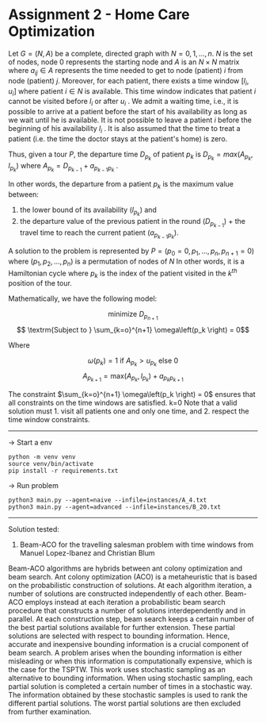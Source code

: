 
# Assignment 2 - Home Care Optimization

Let $G = (N, A)$ be a complete, directed graph with $N = {0,1,...,n}$. $N$ is the set of nodes, node 0 represents the starting node and $A$ is an $N × N$ matrix where $a_{i j} ∈ A$ represents the time needed to get to node (patient) $i$ from node (patient) $j$. Moreover, for each patient, there exists a time window $[l_i ,u_i ]$ where patient $i ∈ N$ is available. This time window indicates that patient $i$ cannot be visited before $l_i$ or after $u_i$ . We admit a waiting time, i.e., it is possible to arrive at a patient before the start of his availability as long as we wait until he is available. It is not possible to leave a patient $i$ before the beginning of his availability $l_i$ . It is also assumed that the time to treat a patient (i.e. the time the doctor stays at the patient's home) is zero.


Thus, given a tour $P$, the departure time $D_{p_k}$ of patient $p_k$ is $D_{p_k} = max(A_{p_k} ,l_{p_k})$ where $A_{p_k} = D_{p_{k-1}} + a_{p_{k-1}p_k}$ . 

In other words, the departure from a patient $p_k$ is the maximum value between: 
1. the lower bound of its availability $(l_{p_k} )$ and
2. the departure value of the previous patient in the round $(D_{p_{k-1}})$ + the travel time to reach the current patient $(a_{p_{k-1}p_k} )$. 

A solution to the problem is represented by $P = (p_0 = 0, p_1,...,p_n,p_{n+1} = 0)$ where $(p_1,p_2,...,p_n)$ is a permutation of nodes of $N$ In other words, it is a Hamiltonian cycle where $p_k$ is the index of the patient visited in the $k^{th}$ position of the tour. 

Mathematically, we have the following model:

$$ \textrm{minimize } D_{p_{n+1}} $$
$$ \textrm{Subject to } \sum_{k=o}^{n+1} \omega\left(p_k \right) = 0$$

Where 

$$  \omega \left(p_k \right) = 1  \textrm{ if } A_{p_k} > u_{p_k} \textrm{ else } 0$$
$$A_{p_{k+1}} = \textrm{max}(A_{p_{k}}, l_{p_k}) + a_{p_{k}p_{k+1}}$$

The constraint $\sum_{k=o}^{n+1} \omega\left(p_k \right) = 0$ ensures that all constraints on the time windows are satisfied.
k=0
Note that a valid solution must 1. visit all patients one and only one time, and 2. respect the
time window constraints.

---
→ Start a env
```
python -m venv venv
source venv/bin/activate
pip install -r requirements.txt
```
→ Run problem
```
python3 main.py --agent=naive --infile=instances/A_4.txt
python3 main.py --agent=advanced --infile=instances/B_20.txt
```
---
Solution tested:
1. Beam-ACO for the travelling salesman problem with time windows from Manuel Lopez-Ibanez and Christian Blum

Beam-ACO algorithms are hybrids between ant colony optimization and
beam search. Ant colony optimization (ACO) is a metaheuristic that is based on the probabilistic construction of solutions. At each algorithm iteration, a number of solutions are constructed independently of each other. Beam-ACO employs instead at each iteration a probabilistic beam search procedure that constructs a number of solutions interdependently and in parallel. At each construction step, beam search keeps a certain number of the best partial solutions available for further extension. These partial solutions are selected with respect to bounding information. Hence, accurate and inexpensive bounding information is a crucial component of beam search. A problem arises when the bounding information is either misleading or when this information is computationally expensive, which is the case for the TSPTW. This work uses stochastic sampling as an alternative to bounding information. When using stochastic sampling, each partial solution is completed a certain number of times in a stochastic way. The information obtained by these stochastic samples is used to rank the different partial solutions. The worst partial solutions are then excluded from further examination. 